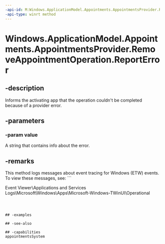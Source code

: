 ```yaml
---
-api-id: M:Windows.ApplicationModel.Appointments.AppointmentsProvider.RemoveAppointmentOperation.ReportError(System.String)
-api-type: winrt method
---
```


<!-- Method syntax
public void ReportError(System.String value)
-->

# Windows.ApplicationModel.Appointments.AppointmentsProvider.RemoveAppointmentOperation.ReportError

## -description
Informs the activating app that the operation couldn't be completed because of a provider error.

## -parameters
### -param value
A string that contains info about the error.
<!--Where does this come out again? Detectable in the IAsyncResult? Should also note in Remarks whether this returns empty string to the ID value of the original async caller.-->

## -remarks
This method logs messages about event tracing for Windows (ETW) events. To view these messages, see: ```

Event Viewer\Applications and Services Logs\Microsoft\Windows\Apps\Microsoft-Windows-TWinUI\Operational
```



## -examples

## -see-also

## -capabilities
appointmentsSystem
